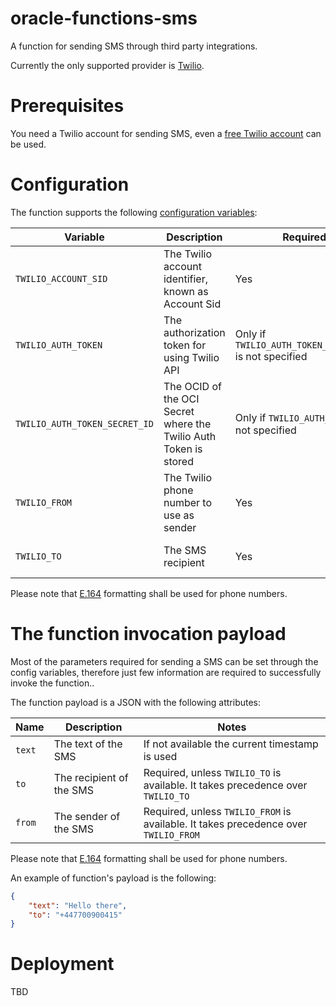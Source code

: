 # oracle-functions-sms
A function for sending SMS through third party integrations.

Currently the only supported provider is [Twilio](https://www.twilio.com).


# Prerequisites
You need a Twilio account for sending SMS, even a [free Twilio account](https://www.twilio.com/try-twilio) can be used.


# Configuration
The function supports the following [configuration variables](https://github.com/fnproject/docs/blob/master/fn/develop/configs.md):

|Variable| Description | Required | Notes |
|--------|-------------|----------|-------|
| `TWILIO_ACCOUNT_SID` | The Twilio account identifier, known as Account Sid | Yes |  |
| `TWILIO_AUTH_TOKEN` | The authorization token for using Twilio API | Only if `TWILIO_AUTH_TOKEN_SECRET_ID` is not specified | Configuration variables are stored in plain text, therefore please consider using `TWILIO_AUTH_TOKEN_SECRET_ID` instead |
| `TWILIO_AUTH_TOKEN_SECRET_ID` | The OCID of the OCI Secret where the Twilio Auth Token is stored |  Only if `TWILIO_AUTH_TOKEN` is not specified | |
| `TWILIO_FROM` | The Twilio phone number to use as sender | Yes | It can be specified as part of the function invocation payload |
| `TWILIO_TO` | The SMS recipient | Yes | It can be specified as part of the function invocation payload |

Please note that [E.164](https://en.wikipedia.org/wiki/E.164) formatting shall be used for phone numbers.


# The function invocation payload
Most of the parameters required for sending a SMS can be set through the config variables, therefore just few information are required to successfully invoke the function..

The function payload is a JSON with the following attributes:

|Name | Description | Notes |
|-----|-------------|-------|
| `text` | The text of the SMS | If not available the current timestamp is used
| `to` | The recipient of the SMS | Required, unless `TWILIO_TO` is available. It takes precedence over `TWILIO_TO`
| `from` | The sender of the SMS | Required, unless `TWILIO_FROM` is available. It takes precedence over `TWILIO_FROM`

Please note that [E.164](https://en.wikipedia.org/wiki/E.164) formatting shall be used for phone numbers.

An example of function's payload is the following:
```json
{
    "text": "Hello there",
    "to": "+447700900415"
}
```

# Deployment
TBD